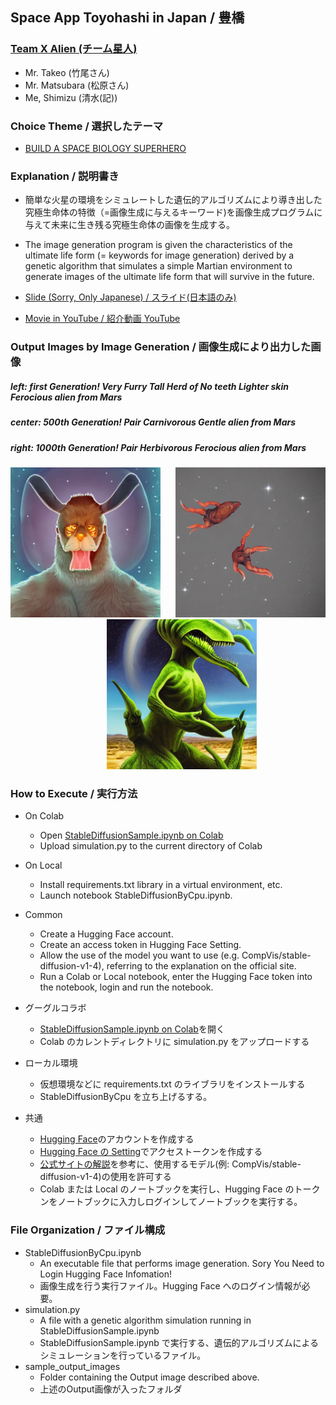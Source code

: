 ## Space App Toyohashi in Japan / 豊橋

### [Team X Alien (チーム星人)](https://2022.spaceappschallenge.org/challenges/2022-challenges/space-biology-superhero/teams/team-x-alien/project)

- Mr. Takeo (竹尾さん)
- Mr. Matsubara (松原さん)
- Me, Shimizu (清水(記))

### Choice Theme / 選択したテーマ

- [BUILD A SPACE BIOLOGY SUPERHERO](https://2022.spaceappschallenge.org/challenges/2022-challenges/space-biology-superhero/details)

### Explanation / 説明書き

- 簡単な火星の環境をシミュレートした遺伝的アルゴリズムにより導き出した究極生命体の特徴（=画像生成に与えるキーワード)を画像生成プログラムに与えて未来に生き残る究極生命体の画像を生成する。
- The image generation program is given the characteristics of the ultimate life form (= keywords for image generation) derived by a genetic algorithm that simulates a simple Martian environment to generate images of the ultimate life form that will survive in the future.

- [Slide (Sorry, Only Japanese) / スライド(日本語のみ)](https://docs.google.com/presentation/d/1Umq53JqME-GUJN6TgCDA7Fu1CcQhMJTG/edit#slide=id.g15d379b926a_3_0)

- [Movie in YouTube / 紹介動画 YouTube](https://www.youtube.com/watch?v=CmSESCkDMz4)

### Output Images by Image Generation / 画像生成により出力した画像

##### left: first Generation! Very Furry Tall Herd of No teeth Lighter skin Ferocious alien from Mars  
##### center: 500th Generation! Pair Carnivorous  Gentle alien from Mars  
##### right: 1000th Generation! Pair Herbivorous  Ferocious alien from Mars   

<div align="center">
<img src="./sample_output_images/first_generation.png" alt="エビフライトライアングル" title="サンプル"  style="width:240px;">&nbsp;&nbsp;&nbsp;&nbsp;&nbsp;
<img src="./sample_output_images/500th_generation.png" alt="エビフライトライアングル" title="サンプル"  style="width:240px;"/>&nbsp;&nbsp;&nbsp;&nbsp;&nbsp;&nbsp;&nbsp;&nbsp;&nbsp;&nbsp;
<img src="./sample_output_images/1000th_generation.png" alt="エビフライトライアングル" title="サンプル"  style="width:240px;"/>
</div>

### How to Execute / 実行方法

- On Colab
  - Open [StableDiffusionSample.ipynb on Colab](https://colab.research.google.com/drive/1Uaqmq3ibMmEwepnn4OWHf2TVboUVa14O?usp=sharing)
  - Upload simulation.py to the current directory of Colab

- On Local
  - Install requirements.txt library in a virtual environment, etc.
  - Launch notebook StableDiffusionByCpu.ipynb.

- Common
  - Create a Hugging Face account.
  - Create an access token in Hugging Face Setting.
  - Allow the use of the model you want to use (e.g. CompVis/stable-diffusion-v1-4), referring to the explanation on the official site.
  - Run a Colab or Local notebook, enter the Hugging Face token into the notebook, login and run the notebook.

- グーグルコラボ
  - [StableDiffusionSample.ipynb on Colab](https://colab.research.google.com/drive/1Uaqmq3ibMmEwepnn4OWHf2TVboUVa14O?usp=sharing)を開く
  - Colab のカレントディレクトリに simulation.py をアップロードする

- ローカル環境
  - 仮想環境などに requirements.txt のライブラリをインストールする
  - StableDiffusionByCpu を立ち上げるする。

- 共通
  - [Hugging Face](https://huggingface.co/)のアカウントを作成する
  - [Hugging Face の Setting](https://huggingface.co/settings/tokens)でアクセストークンを作成する
  - [公式サイトの解説](https://huggingface.co/docs/hub/security-tokens)を参考に、使用するモデル(例: CompVis/stable-diffusion-v1-4)の使用を許可する
  - Colab または Local のノートブックを実行し、Hugging Face のトークンをノートブックに入力しログインしてノートブックを実行する。

### File Organization / ファイル構成

- StableDiffusionByCpu.ipynb
  - An executable file that performs image generation. Sory You Need to Login Hugging Face Infomation!
  - 画像生成を行う実行ファイル。Hugging Face へのログイン情報が必要。
- simulation.py 
  - A file with a genetic algorithm simulation running in StableDiffusionSample.ipynb
  - StableDiffusionSample.ipynb で実行する、遺伝的アルゴリズムによるシミュレーションを行っているファイル。
- sample_output_images
  - Folder containing the Output image described above.
  - 上述のOutput画像が入ったフォルダ